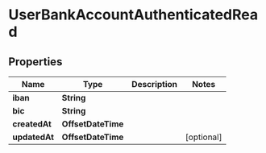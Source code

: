 

# UserBankAccountAuthenticatedRead



## Properties

| Name | Type | Description | Notes |
|------------ | ------------- | ------------- | -------------|
|**iban** | **String** |  |  |
|**bic** | **String** |  |  |
|**createdAt** | **OffsetDateTime** |  |  |
|**updatedAt** | **OffsetDateTime** |  |  [optional] |



